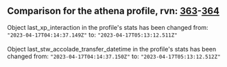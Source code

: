 ## Comparison for the athena profile, rvn: [363](https://github.com/PRO100KatYT/FortniteProfileRevisions/tree/main/profiles/athena/363%20athena.json)-[364](https://github.com/PRO100KatYT/FortniteProfileRevisions/tree/main/profiles/athena/364%20athena.json)

Object last_xp_interaction in the profile's stats has been changed from: `"2023-04-17T04:14:37.149Z"` to: `"2023-04-17T05:13:12.511Z"`
<br><br>
Object last_stw_accolade_transfer_datetime in the profile's stats has been changed from: `"2023-04-17T04:14:37.150Z"` to: `"2023-04-17T05:13:12.512Z"`
<br><br>

